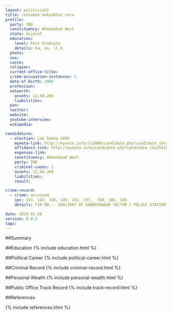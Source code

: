 ```yaml
---
layout: politician2
title: ratnaben dahyabhai vora
profile: 
  party: IND
  constituency: Ahmedabad West
  state: Gujarat
  education: 
    level: Post Graduate
    details: ba, ma, ll.b
  photo: 
  sex: 
  caste: 
  religion: 
  current-office-title: 
  crime-accusation-instances: 1
  date-of-birth: 1968
  profession: 
  networth: 
    assets: 12,60,260
    liabilities: 
  pan: 
  twitter: 
  website: 
  youtube-interview: 
  wikipedia: 

candidature: 
  - election: Lok Sabha 2009
    myneta-link: http://myneta.info/ls2009/candidate.php?candidate_id=2541
    affidavit-link: http://myneta.info/candidate.php?candidate_id=2541&scan=original
    expenses-link: 
    constituency: Ahmedabad West 
    party: IND
    criminal-cases: 1
    assets: 12,60,260
    liabilities: 
    result:  

crime-record: 
  - crime: accussed
    ipc: 143, 147, 148, 149, 332, 337,  338, 186, 188
    details: FIR NO.:- 269/2007 AT GANDHINAGAR SECTOR-7 POLICE STATION DATED 09/08/07 

date: 2014-01-28
version: 0.0.5
tags: 
---
```

##Summary


##Education
{% include education.html %}


##Political Career
{% include political-career.html %}


##Criminal Record
{% include criminal-record.html %}


##Personal Wealth
{% include personal-wealth.html %}


##Public Office Track Record
{% include track-record.html %}


##References


{% include references.html %}